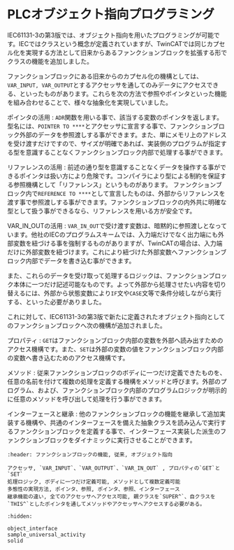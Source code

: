 # PLCオブジェクト指向プログラミング

IEC61131-3の第3版では、オブジェクト指向を用いたプログラミングが可能です。IECではクラスという概念が定義されていますが、TwinCATでは同じカプセル化を実現する方法として旧来からあるファンクションブロックを拡張する形でクラスの機能を追加しました。

ファンクションブロックにある旧来からのカプセル化の機構としては、`VAR_INPUT, VAR_OUTPUT`とするアクセッサを通してのみデータにアクセスできる、といったものがあります。これらを次の方法で参照やポインタといった機能を組み合わせることで、様々な抽象化を実現していました。

ポインタの活用
    : `ADR`関数を用いる事で、該当する変数のポインタを返します。型名には、`POINTER TO ****`とアクセッサに宣言する事で、ファンクションブロック外部のデータを参照渡しする事ができます。また、単にメモリ上のアドレスを受け渡すだけですので、サイズが明確であれば、実装側のプログラムが指定する型を意識することなくファンクションブロック内部で処理する事ができます。

リファレンスの活用
    : 前述の通り型を意識することなくデータを操作する事ができるポインタは扱い方により危険です。コンパイラにより型による制約を保証する参照機構として「リファレンス」というものがあります。
    ファンクションブロック内で`REFERENCE TO ****`として宣言したものは、外部からリファレンスを渡す事で参照渡しする事ができます。ファンクションブロックの内外共に明確な型として扱う事ができるなら、リファレンスを用いる方が安全です。

VAR_IN_OUTの活用
    : `VAR_IN_OUT`で受け渡す変数は、暗黙的に参照渡しとなっています。他社のIECのプログラムスキームでは、入力端だけでなく出力端にも外部変数を紐づける事を強制するものがありますが、TwinCATの場合は、入力端だけに外部変数を紐づけます。これにより紐づけた外部変数へファンクションブロック内部でデータを書き込む事ができます。

また、これらのデータを受け取って処理するロジックは、ファンクションブロック本体に一つだけ記述可能なものです。よって外部から処理させたい内容を切り替えるには、外部から状態変数により`IF`文や`CASE`文等で条件分岐しながら実行する、といった必要がありました。

これに対して、IEC61131-3の第3版で新たに定義されたオブジェクト指向としてのファンクションブロックへ次の機構が追加されました。

プロパティ
    : `GET`はファンクションブロック内部の変数を外部へ読み出すためのアクセス機構です。また、`SET`は外部の変数の値をファンクションブロック内部の変数へ書き込むためのアクセス機構です。

メソッド
    : 従来ファンクションブロックのボディに一つだけ定義できたものを、任意の名前を付けて複数の処理を定義する機構をメソッドと呼びます。外部のプログラム、および、ファンクションブロック内部のプログラムロジックが明示的に任意のメソッドを呼び出して処理を行う事ができます。

インターフェースと継承
    : 他のファンクションブロックの機能を継承して追加実装する機構や、共通のインターフェースを備えた抽象クラスを読み込んで実行するファンクションブロックを定義する事で、インターフェース実装した派生のファンクションブロックをダイナミックに実行させることができます。

```{csv-table}
:header: ファンクションブロックの機能, 従来, オブジェクト指向

アクセッサ, `VAR_INPUT`、`VAR_OUTPUT`、`VAR_IN_OUT` , プロパティの`GET`と`SET`
処理ロジック, ボディに一つだけ定義可能, メソッドとして複数定義可能
多態性の実現方法, ポインタ、参照, ポインタ、参照、インターフェース
継承機能の違い, 全てのアクセッサへアクセス可能, 親クラスを`SUPER^`、自クラスを`THIS^`としたポインタを通してメソッドやアクセッサへアクセスする必要がある。
```




```{toctree}
:hidden:

object_interface
sample_universal_activity
solid
```